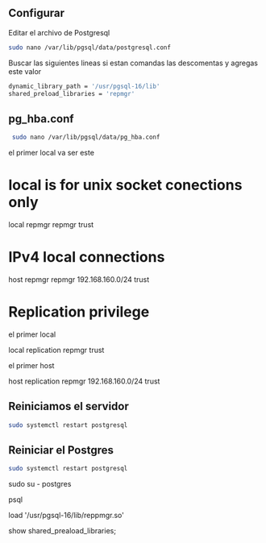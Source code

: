 ## Configurar

Editar el archivo de Postgresql

```sh
sudo nano /var/lib/pgsql/data/postgresql.conf
```

Buscar las siguientes lineas si estan comandas las descomentas y agregas este valor

```sh
dynamic_library_path = '/usr/pgsql-16/lib'
shared_preload_libraries = 'repmgr'
```

## pg_hba.conf

```sh
 sudo nano /var/lib/pgsql/data/pg_hba.conf
```
el primer local va ser este

# local is for unix socket conections only
local                 repmgr                    repmgr                                                 trust

# IPv4 local connections

host                  repmgr                    repmgr                         192.168.160.0/24        trust

# Replication privilege
el primer local

local                 replication               repmgr                                                  trust

el primer host

host                  replication               repmgr                          192.168.160.0/24         trust

## Reiniciamos el servidor

```sh
sudo systemctl restart postgresql
```


## Reiniciar el Postgres

```sh
sudo systemctl restart postgresql
```

sudo su - postgres

psql

load '/usr/pgsql-16/lib/reppmgr.so'

show shared_preaload_libraries;